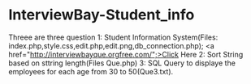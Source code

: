 # InterviewBay-Student_info

Threee are three question
1: Student Information System(Files: index.php,style.css,edit.php,edit.png,db_connection.php);
<a href="http://interviewbayque.orgfree.com/";>Click Here</a>
2: Sort String based on sttring length(Files Que.php)
3: SQL Query to displaye  the employees for each age from 30 to 50(Que3.txt).
 
